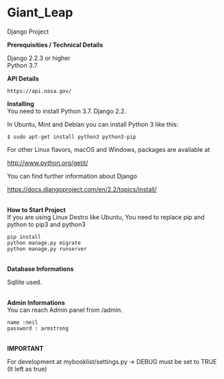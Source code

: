 # Giant_Leap
Django Project



<b>Prerequisities / Technical Details</b>

Django 2.2.3 or higher<br> 
Python 3.7<br>

<b>API Details</b>
```
https://api.nasa.gov/
```

<b> Installing </b>
<br>
You need to install Python 3.7. 
Django 2.2.

In Ubuntu, Mint and Debian you can install Python 3 like this:

```
$ sudo apt-get install python3 python3-pip
```

For other Linux flavors, macOS and Windows, packages are available at

http://www.python.org/getit/


You can find further information about Django

https://docs.djangoproject.com/en/2.2/topics/install/

<br>
<b> How to Start Project </b> 
<br>
 If you are using Linux Destro like Ubuntu, You need to replace pip and python to pip3 and python3
 
```
pip install
python manage.py migrate
python manage.py runserver
```


<br>
<b> Database Informations </b> 
<br>

Sqllite used.




<br>
<b> Admin Informations </b> 
<br>
 You can reach Admin panel from /admin.
 
```
name :neil
password : armstrong
```

 <br>
 <b>IMPORTANT</b>

For development at mybooklist/settings.py -> DEBUG must be set to TRUE
<br>
(It left as true)
